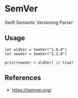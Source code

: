SemVer
=============

Swift Semantic Versioning Parser

## Usage

```
let oldVer = SemVer("1.0.0")
let newVer = SemVer("1.1.0")

print(newVer > oldVer) // true!
```

## References

- https://semver.org/

